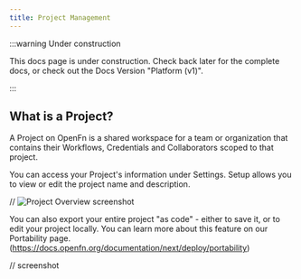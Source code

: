 ```yaml
---
title: Project Management
---
```


:::warning Under construction

This docs page is under construction. Check back later for the complete docs, or check out the Docs Version "Platform (v1)". 

:::

## What is a Project?

A Project on OpenFn is a shared workspace for a team or organization that contains their Workflows, Credentials and Collaborators scoped to that project.

You can access your Project's information under Settings. Setup allows you to view or edit the project name and description.  


// ![Project Overview](/img/project_overview.png) screenshot

You can also export your entire project "as code" - either to save it, or to edit your project locally. You can learn more about this feature on our Portability page. (https://docs.openfn.org/documentation/next/deploy/portability)

// screenshot
